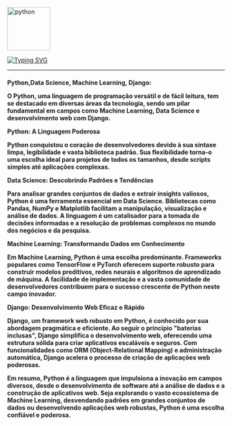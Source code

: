 <img width="100" height="100" src="https://img.icons8.com/clouds/100/python.png" alt="python"/>

[![Typing SVG](https://readme-typing-svg.demolab.com?font=Caveat&weight=600&pause=1000&color=FFFFFF&random=false&width=435&lines=+python%2C+data+science+%2C+machine+learning%2C+e+django)](https://git.io/typing-svg)

<hr>
<div>
  <h4>
    Python,Data Science, Machine Learning, Django: 

O Python, uma linguagem de programação versátil e de fácil leitura, tem se destacado em diversas áreas da tecnologia, sendo um pilar fundamental em campos como Machine Learning, Data Science e desenvolvimento web com Django.

Python: A Linguagem Poderosa

Python conquistou o coração de desenvolvedores devido à sua sintaxe limpa, legibilidade e vasta biblioteca padrão. Sua flexibilidade torna-o uma escolha ideal para projetos de todos os tamanhos, desde scripts simples até aplicações complexas.

Data Science: Descobrindo Padrões e Tendências

Para analisar grandes conjuntos de dados e extrair insights valiosos, Python é uma ferramenta essencial em Data Science. Bibliotecas como Pandas, NumPy e Matplotlib facilitam a manipulação, visualização e análise de dados. A linguagem é um catalisador para a tomada de decisões informadas e a resolução de problemas complexos no mundo dos negócios e da pesquisa.

Machine Learning: Transformando Dados em Conhecimento

Em Machine Learning, Python é uma escolha predominante. Frameworks populares como TensorFlow e PyTorch oferecem suporte robusto para construir modelos preditivos, redes neurais e algoritmos de aprendizado de máquina. A facilidade de implementação e a vasta comunidade de desenvolvedores contribuem para o sucesso crescente de Python neste campo inovador.

Django: Desenvolvimento Web Eficaz e Rápido

Django, um framework web robusto em Python, é conhecido por sua abordagem pragmática e eficiente. Ao seguir o princípio "baterias inclusas", Django simplifica o desenvolvimento web, oferecendo uma estrutura sólida para criar aplicativos escaláveis e seguros. Com funcionalidades como ORM (Object-Relational Mapping) e administração automática, Django acelera o processo de criação de aplicações web poderosas.

Em resumo, Python é a linguagem que impulsiona a inovação em campos diversos, desde o desenvolvimento de software até a análise de dados e a construção de aplicativos web. Seja explorando o vasto ecossistema de Machine Learning, desvendando padrões em grandes conjuntos de dados ou desenvolvendo aplicações web robustas, Python é uma escolha confiável e poderosa.

  </h4>
</div>



